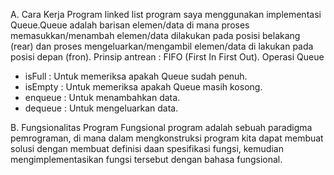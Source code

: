 A. Cara Kerja Program
	linked list program saya menggunakan implementasi Queue.Queue adalah barisan elemen/data di mana proses memasukkan/menambah elemen/data dilakukan pada posisi belakang (rear) dan proses mengeluarkan/mengambil elemen/data di lakukan pada posisi depan (fron). Prinsip antrean : FIFO (First In First Out).
Operasi Queue
- isFull : Untuk memeriksa apakah Queue sudah penuh.
- isEmpty : Untuk memeriksa apakah Queue masih kosong.
- enqueue : Untuk menambahkan data.
- dequeue : Untuk mengeluarkan data.

B. Fungsionalitas Program
	Fungsional program adalah sebuah paradigma pemrograman, di mana dalam mengkonstruksi program kita dapat membuat solusi dengan membuat definisi daan spesifikasi fungsi, kemudian mengimplementasikan fungsi tersebut dengan bahasa fungsional.
